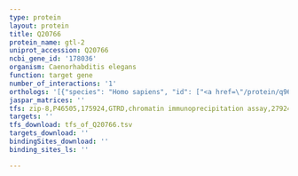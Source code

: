 ```yaml
---
type: protein
layout: protein
title: Q20766
protein_name: gtl-2
uniprot_accession: Q20766
ncbi_gene_id: '178036'
organism: Caenorhabditis elegans
function: target gene
number_of_interactions: '1'
orthologs: '[{"species": "Homo sapiens", "id": ["<a href=\"/protein/q96qt4\">Q96QT4</a>", "<a href=\"/protein/q9hcf6\">Q9HCF6</a>"]}, {"species": "Mus musculus", "id": ["J9S314", "<a href=\"/protein/q923j1\">Q923J1</a>"]}, {"species": "Danio rerio", "id": ["S5UFP7", "E7FDL5"]}]'
jaspar_matrices: ''
tfs: zip-8,P46505,175924,GTRD,chromatin immunoprecipitation assay,27924024%5Buid%5D,No
targets: ''
tfs_download: tfs_of_Q20766.tsv
targets_download: ''
bindingSites_download: ''
binding_sites_ls: ''

---
```

